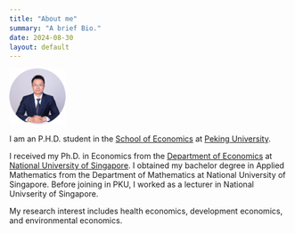 ```yaml
---
title: "About me"
summary: "A brief Bio."
date: 2024-08-30
layout: default
---
```


<img src="research/photo-github-round2.jpg" width="20%"> 

I am an P.H.D. student in the [School of Economics](https://econ.pku.edu.cn/) at [Peking University](https://www.pku.edu.cn/).

I received my Ph.D. in Economics from the [Department of Economics](https://fass.nus.edu.sg/ecs/) at [National University of Singapore](https://www.nus.edu.sg/). I obtained my bachelor degree in Applied Mathematics from the Department of Mathematics at National University of Singapore. Before joining in PKU, I worked as a lecturer in National Univserity of Singapore.

My research interest includes health economics, development economics, and environmental economics.

<!-- Here is <a href="https://yuanye-econ.github.io/research/CV-YuanYe.pdf">my latest CV</a>.-->

<!-- This line is commented out ![Researcher Portrait](research/photo-github-round2.jpg "YUAN Ye") -->


